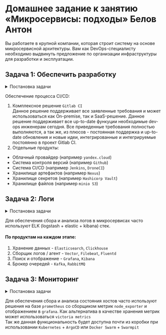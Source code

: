 # Домашнее задание к занятию «Микросервисы: подходы» Белов Антон

Вы работаете в крупной компании, которая строит систему на основе микросервисной архитектуры.
Вам как DevOps-специалисту необходимо выдвинуть предложение по организации инфраструктуры для разработки и эксплуатации.


## Задача 1: Обеспечить разработку

<details>
<summary>Постановка задачи</summary>
Предложите решение для обеспечения процесса разработки: хранение исходного кода, непрерывная интеграция и непрерывная поставка. 
Решение может состоять из одного или нескольких программных продуктов и должно описывать способы и принципы их взаимодействия.

Решение должно соответствовать следующим требованиям:
- облачная система;
- система контроля версий Git;
- репозиторий на каждый сервис;
- запуск сборки по событию из системы контроля версий;
- запуск сборки по кнопке с указанием параметров;
- возможность привязать настройки к каждой сборке;
- возможность создания шаблонов для различных конфигураций сборок;
- возможность безопасного хранения секретных данных (пароли, ключи доступа);
- несколько конфигураций для сборки из одного репозитория;
- кастомные шаги при сборке;
- собственные докер-образы для сборки проектов;
- возможность развернуть агентов сборки на собственных серверах;
- возможность параллельного запуска нескольких сборок;
- возможность параллельного запуска тестов.
</details>

Обеспечение процесса CI/CD:  
1. Комплексное решение `Gitlab CI`  
   Данное решение поддерживает все заявленные требования и может использоваться как On-premise, так и SaaS-решение. Данное решение поддерживает все up-to-date функуции необходимые dev-ops инженерам сегодня. Все приведенные требования полностью выполняются, а так же, из плюсов - постоянная поддержка и up-to-date обновления и новые идеи, интегрированные и интегрируемые постояянно в проект Gitlab CI.
2. Отдельные продукты:
- Облачный провайдер (например `yandex.cloud`)
- Система контроля версий (например `Github`)
- Система CI/CD (например `Jenkins`, `DroneCI`)
- Хранилище артефактов (например `Nexus`)
- Хранилище секретов (например `Hashicorp Vault`)
- Хранилище файлов (например `minio S3`)

## Задача 2: Логи

<details>
<summary>Постановка задачи</summary>
Предложите решение для обеспечения сбора и анализа логов сервисов в микросервисной архитектуре.
Решение может состоять из одного или нескольких программных продуктов и должно описывать способы и принципы их взаимодействия.

Решение должно соответствовать следующим требованиям:
- сбор логов в центральное хранилище со всех хостов, обслуживающих систему;
- минимальные требования к приложениям, сбор логов из stdout;
- гарантированная доставка логов до центрального хранилища;
- обеспечение поиска и фильтрации по записям логов;
- обеспечение пользовательского интерфейса с возможностью предоставления доступа разработчикам для поиска по записям логов;
- возможность дать ссылку на сохранённый поиск по записям логов.
</details>

Для обеспечения сбора и анализа логов в микросервисах часто используют ELK (logstash + elastic + kibana) стек.   
#### По продуктам на каждом этапе:   
1. Хранение данных - `Elasticsearch`, `Clickhouse`
2. Сборщик логов / агент - `Vector`, `Filebeat`, `Fluentd` 
3. Поиск и отображение - `Grafana`, `Kibana`
4. Брокер очередей - `Kafka`, `RabbitMQ` 

## Задача 3: Мониторинг

<details>
<summary>Постановка задачи</summary>
Предложите решение для обеспечения сбора и анализа состояния хостов и сервисов в микросервисной архитектуре.
Решение может состоять из одного или нескольких программных продуктов и должно описывать способы и принципы их взаимодействия.  

Решение должно соответствовать следующим требованиям:
- сбор метрик со всех хостов, обслуживающих систему;
- сбор метрик состояния ресурсов хостов: CPU, RAM, HDD, Network;
- сбор метрик потребляемых ресурсов для каждого сервиса: CPU, RAM, HDD, Network;
- сбор метрик, специфичных для каждого сервиса;
- пользовательский интерфейс с возможностью делать запросы и агрегировать информацию;
- пользовательский интерфейс с возможностью настраивать различные панели для отслеживания состояния системы.
</details>

Для обеспечения сбора и анализа состояния хостов часто используют решения на базе `prometheus` со сборщиком метрик `node_exporter` и отображением в `grafana`. Как альтернатива в качестве хранения метрик может использоваться `victoria metrics`  
Так же данная функциональность будет доступна почти из коробки при использовании `Kubernetes` + `ArgoCD` или `Docker Swarm` + `Swarmpit`  
